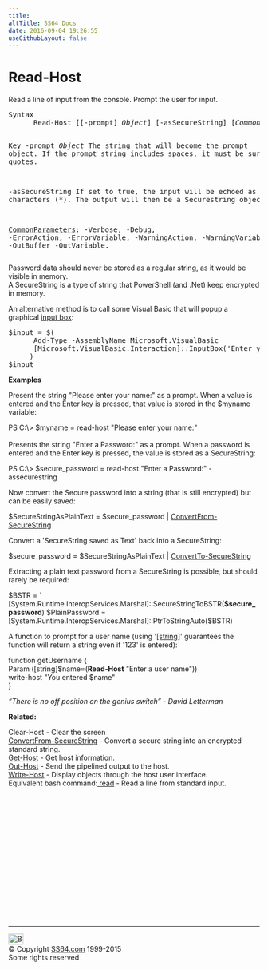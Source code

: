 ```yaml
---
title:
altTitle: SS64 Docs
date: 2016-09-04 19:26:55
useGithubLayout: false
---
```

<!-- #BeginLibraryItem "/Library/head_ps.lbi" --><!-- #EndLibraryItem --><h1>Read-Host</h1> 
<p>Read a line of input from the console. Prompt the user for input. </p>
<pre>Syntax
      Read-Host [[-prompt] <i>Object</i>] [-asSecureString] [<i>CommonParameters</i>]

Key
   -prompt <i>Object</i>
       The string that will become the prompt object. If the prompt 
       string includes spaces, it must be surrounded by quotes.
        
   -asSecureString 
       If set to true, the input will be echoed as star characters (*). 
       The output will then be a Securestring object.

   <a href="common.html">CommonParameters</a>:
       -Verbose, -Debug, -ErrorAction, -ErrorVariable, -WarningAction, -WarningVariable,
       -OutBuffer -OutVariable.</pre>
<p>Password data should never be stored as a regular string, as it would be visible in memory.<br>
A SecureString is a type of string that PowerShell
(and .Net) keep encrypted in memory.</p>
<p>An alternative method is to call some Visual Basic that will popup a graphical <a href="https://gallery.technet.microsoft.com/scriptcenter/4b2eedbb-d1b8-43e1-b042-1b38e36d3ab9">input box</a>:</p>
<pre>$input = $(
      Add-Type -AssemblyName Microsoft.VisualBasic
      [Microsoft.VisualBasic.Interaction]::InputBox('Enter your city','Titlebar Text', 'Default new york')
     )
$input</pre>
<p><b>Examples</b></p>
<p>Present the string "Please enter your name:" as a prompt. When a value is entered and the Enter key is pressed, that value is stored in the $myname variable:</p>
<p><span class="code">PS C:\&gt; $myname = read-host "Please enter your name:"</span><br>
  <br>
  Presents the string "Enter a Password:" as a prompt. When a password is entered and the Enter key is pressed, the value is   stored as a SecureString:</p>
<p class="code">PS C:\&gt; $secure_password = read-host "Enter a Password:" -assecurestring</p>
<p> Now convert the Secure password into a string (that is still encrypted) but can be easily saved:</p>
<p class="code">$SecureStringAsPlainText = $secure_password | <a href="convertfrom-securestring.html">ConvertFrom-SecureString</a></p>
<p>Convert a 'SecureString saved as Text' back into a SecureString:</p>
<p class="code"> $secure_password = $SecureStringAsPlainText  | <a href="convertto-securestring.html">ConvertTo-SecureString</a></p>
<p>Extracting a plain text password from a SecureString is possible, but should rarely be required:
</p>
<p class="code"> $BSTR = `<br>
[System.Runtime.InteropServices.Marshal]::SecureStringToBSTR(<b>$secure_password</b>) $PlainPassword = [System.Runtime.InteropServices.Marshal]::PtrToStringAuto($BSTR) </p>
<p>A function to prompt for a user name (using '<a href="syntax-datatypes.html">[string]</a>'  guarantees the function will return a string even if '123' is entered): </p>
<p class="code">function getUsername {<br>
Param ([string]$name=(<b>Read-Host</b> "Enter a user name"))<br>
write-host "You entered $name"<br>
}</p>
<p class="quote"><i>“There is no off position on the genius switch” -  David Letterman</i></p>
<p><b>Related:</b></p>
<p>Clear-Host - Clear the screen<br>
<a href="convertfrom-securestring.html">ConvertFrom-SecureString</a> - Convert a secure string into an encrypted standard string.<br>
<a href="get-host.html">Get-Host</a> - Get host information.<br>
<a href="out-host.html">Out-Host</a> - Send the pipelined output to the host.<br>
<a href="write-host.html">Write-Host</a> - Display objects through the host user interface.<br>
Equivalent bash command:<a href="../bash/read.html"> read</a> - Read a line from standard input.</p><!-- #BeginLibraryItem "/Library/foot_ps.lbi" --><p>
<!-- PowerShell300 -->
<ins class="adsbygoogle" style="display:inline-block;width:300px;height:250px" data-ad-client="ca-pub-6140977852749469" data-ad-slot="6253539900"></ins>
<script>
(adsbygoogle = window.adsbygoogle || []).push({});
</script></p>
<hr>
<div id="bl" class="footer"><a href="read-host.html#"><img src="../images/top.png" width="30" height="22" alt="Back to the Top"></a></div>
<div id="br" class="footer, tagline">© Copyright <a href="http://ss64.com/">SS64.com</a> 1999-2015<br>
Some rights reserved</div><!-- #EndLibraryItem -->
